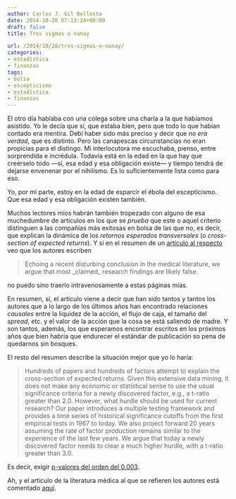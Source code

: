 ```yaml
---
author: Carlos J. Gil Bellosta
date: 2014-10-28 07:13:24+00:00
draft: false
title: Tres sigmas o nanay

url: /2014/10/28/tres-sigmas-o-nanay/
categories:
- estadística
- finanzas
tags:
- bolsa
- escepticismo
- estadística
- finanzas
---
```


El otro día hablaba con una colega sobre una charla a la que habíamos asistido. Yo le decía que sí, que estaba bien, pero que todo lo que habían contado era mentira. Debí haber sido más preciso y decir que _no era verdad_, que es distinto. Pero las canapescas circunstancias no eran propicias para el distingo. Mi interlocutora me escuchaba, pienso, entre sorprendida e incrédula. Todavía está en la edad en la que hay que creérselo todo —sí, esa edad y esa obligación existe— y tiempo tendrá de dejarse envenenar por el nihilismo. Es lo suficientemente lista como para eso.

Yo, por mi parte, estoy en la edad de esparcir el ébola del escepticismo. Que esa edad y esa obligación existen también.

Muchos lectores míos habrán también tropezado con alguno de esa muchedumbre de artículos en los que se _prueba_ que este o aquel criterio distinguen a las compañías más exitosas en bolsa de las que no, es decir, que explican la dinámica de los _retornos esperados transversales_ (o _cross-section of expected returns_). Y si en el resumen de un [artículo al respecto](http://sites.duke.edu/heqingzhu/files/2013/11/HarveyLiuZhu_cross-sectional-returns.pdf) veo que los autores escriben



<blockquote>Echoing a recent disturbing conclusion in the medical literature, we argue that most _claimed_ research findings are likely false.</blockquote>



no puedo sino traerlo intravenosamente a estas páginas mías.

En resumen, sí, el artículo viene a decir que han sido tantos y tantos los autores que a lo largo de los últimos años han encontrado relaciones _causales_ entre la liquidez de la acción, el flujo de caja, el tamaño del _spread_, etc. y el valor de la acción que la cosa se está saliendo de madre. Y son tantos, además, los que esperamos encontrar escritos en los próximos años que bien habría que endurecer el estándar de publicación so pena de quedarnos sin bosques.

El resto del resumen describe la situación mejor que yo lo haría:



<blockquote>Hundreds of papers and hundreds of factors attempt to explain the cross-section of expected returns. Given this extensive data mining, it does not make any economic or statistical sense to use the usual significance criteria for a newly discovered factor, e.g., a t-ratio greater than 2.0. However, what hurdle should be used for current research? Our paper introduces a multiple testing framework and provides a time series of historical significance cutoffs from the first empirical tests in 1967 to today. We also project forward 20 years assuming the rate of factor production remains similar to the experience of the last few years. We argue that today a newly discovered factor needs to clear a much higher hurdle, with a t-ratio greater than 3.0.</blockquote>



Es decir, exigir [p-valores del orden del 0.003](http://blogs.scientificamerican.com/observations/2012/07/17/five-sigmawhats-that/).

Ah, y el artículo de la literatura médica al que se refieren los autores está comentado [aquí](http://www.datanalytics.com/2011/03/03/%C2%BFcasi-todos-los-resultados-cientificos-que-se-publican-son-falsos/).


